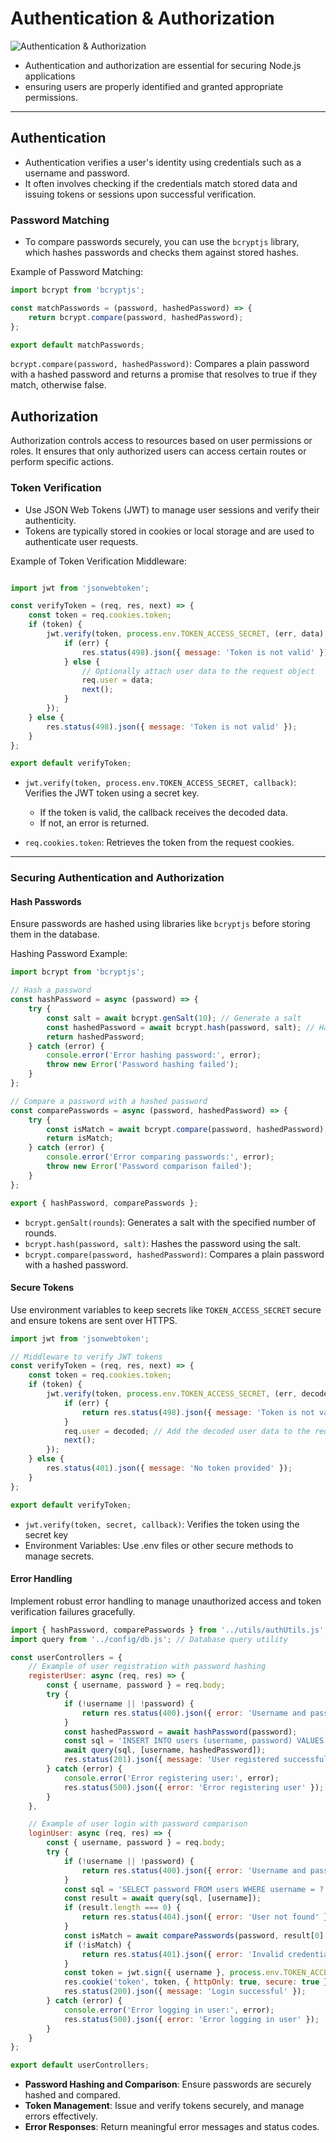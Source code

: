 # Authentication & Authorization

![Authentication & Authorization](https://developer.okta.com/assets-jekyll/blog/node-token-auth/token-authentication-flow-69804c12334715c597128cd9273bca5e32ed516b62987902310efc54d1840a40.png)

- Authentication and authorization are essential for securing Node.js applications
- ensuring users are properly identified and granted appropriate permissions.


---

## Authentication

- Authentication verifies a user's identity using credentials such as a username and password. 
- It often involves checking if the credentials match stored data and issuing tokens or sessions upon successful verification.

### Password Matching

- To compare passwords securely, you can use the `bcryptjs` library, which hashes passwords and checks them against stored hashes.

Example of Password Matching:

```javascript
import bcrypt from 'bcryptjs';

const matchPasswords = (password, hashedPassword) => {
    return bcrypt.compare(password, hashedPassword);
};

export default matchPasswords;
```

`bcrypt.compare(password, hashedPassword)`: Compares a plain password with a hashed password and returns a promise that resolves to true if they match, otherwise false.

## Authorization

Authorization controls access to resources based on user permissions or roles. It ensures that only authorized users can access certain routes or perform specific actions.

### Token Verification

- Use JSON Web Tokens (JWT) to manage user sessions and verify their authenticity. 
- Tokens are typically stored in cookies or local storage and are used to authenticate user requests.

Example of Token Verification Middleware:

```javascript

import jwt from 'jsonwebtoken';

const verifyToken = (req, res, next) => {
    const token = req.cookies.token;
    if (token) {
        jwt.verify(token, process.env.TOKEN_ACCESS_SECRET, (err, data) => {
            if (err) {
                res.status(498).json({ message: 'Token is not valid' });
            } else {
                // Optionally attach user data to the request object
                req.user = data;
                next();
            }
        });
    } else {
        res.status(498).json({ message: 'Token is not valid' });
    }
};

export default verifyToken;
```

- `jwt.verify(token, process.env.TOKEN_ACCESS_SECRET, callback)`: Verifies the JWT token using a secret key. 
  - If the token is valid, the callback receives the decoded data. 
  - If not, an error is returned.

- `req.cookies.token`: Retrieves the token from the request cookies.

---

### Securing Authentication and Authorization

#### Hash Passwords

Ensure passwords are hashed using libraries like `bcryptjs` before storing them in the database.

Hashing Password Example:
```js
import bcrypt from 'bcryptjs';

// Hash a password
const hashPassword = async (password) => {
    try {
        const salt = await bcrypt.genSalt(10); // Generate a salt
        const hashedPassword = await bcrypt.hash(password, salt); // Hash the password with the salt
        return hashedPassword;
    } catch (error) {
        console.error('Error hashing password:', error);
        throw new Error('Password hashing failed');
    }
};

// Compare a password with a hashed password
const comparePasswords = async (password, hashedPassword) => {
    try {
        const isMatch = await bcrypt.compare(password, hashedPassword);
        return isMatch;
    } catch (error) {
        console.error('Error comparing passwords:', error);
        throw new Error('Password comparison failed');
    }
};

export { hashPassword, comparePasswords };
```

- `bcrypt.genSalt(rounds`): Generates a salt with the specified number of rounds.
- `bcrypt.hash(password, salt)`: Hashes the password using the salt.
- `bcrypt.compare(password, hashedPassword)`: Compares a plain password with a hashed password.

#### Secure Tokens

Use environment variables to keep secrets like `TOKEN_ACCESS_SECRET` secure and ensure tokens are sent over HTTPS.

```js
import jwt from 'jsonwebtoken';

// Middleware to verify JWT tokens
const verifyToken = (req, res, next) => {
    const token = req.cookies.token;
    if (token) {
        jwt.verify(token, process.env.TOKEN_ACCESS_SECRET, (err, decoded) => {
            if (err) {
                return res.status(498).json({ message: 'Token is not valid' });
            }
            req.user = decoded; // Add the decoded user data to the request object
            next();
        });
    } else {
        res.status(401).json({ message: 'No token provided' });
    }
};

export default verifyToken;
```

- `jwt.verify(token, secret, callback)`: Verifies the token using the secret key
- Environment Variables: Use .env files or other secure methods to manage secrets.

#### Error Handling

Implement robust error handling to manage unauthorized access and token verification failures gracefully.

```js
import { hashPassword, comparePasswords } from '../utils/authUtils.js'; // Utility functions for password handling
import query from '../config/db.js'; // Database query utility

const userControllers = {
    // Example of user registration with password hashing
    registerUser: async (req, res) => {
        const { username, password } = req.body;
        try {
            if (!username || !password) {
                return res.status(400).json({ error: 'Username and password are required' });
            }
            const hashedPassword = await hashPassword(password);
            const sql = 'INSERT INTO users (username, password) VALUES (?, ?)';
            await query(sql, [username, hashedPassword]);
            res.status(201).json({ message: 'User registered successfully' });
        } catch (error) {
            console.error('Error registering user:', error);
            res.status(500).json({ error: 'Error registering user' });
        }
    },

    // Example of user login with password comparison
    loginUser: async (req, res) => {
        const { username, password } = req.body;
        try {
            if (!username || !password) {
                return res.status(400).json({ error: 'Username and password are required' });
            }
            const sql = 'SELECT password FROM users WHERE username = ?';
            const result = await query(sql, [username]);
            if (result.length === 0) {
                return res.status(404).json({ error: 'User not found' });
            }
            const isMatch = await comparePasswords(password, result[0].password);
            if (!isMatch) {
                return res.status(401).json({ error: 'Invalid credentials' });
            }
            const token = jwt.sign({ username }, process.env.TOKEN_ACCESS_SECRET, { expiresIn: '1h' });
            res.cookie('token', token, { httpOnly: true, secure: true }); // Set token in a secure cookie
            res.status(200).json({ message: 'Login successful' });
        } catch (error) {
            console.error('Error logging in user:', error);
            res.status(500).json({ error: 'Error logging in user' });
        }
    }
};

export default userControllers;
```

- **Password Hashing and Comparison**: Ensure passwords are securely hashed and compared.
- **Token Management**: Issue and verify tokens securely, and manage errors effectively.
- **Error Responses**: Return meaningful error messages and status codes.